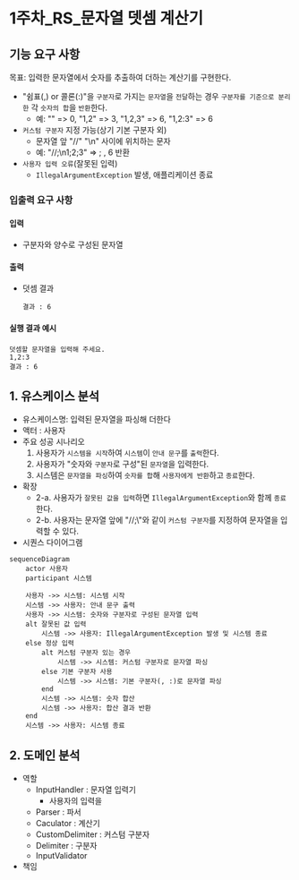 # 1주차_RS_문자열 뎃셈 계산기
## 기능 요구 사항
목표: 입력한 문자열에서 숫자를 추출하여 더하는 계산기를 구현한다.
* "쉼표(,) or 콜론(:)"을 `구분자`로 가지는 `문자열`을 `전달`하는 경우 `구분자를 기준으로 분리한` 각 `숫자의 합`을 `반환`한다.
    * 예: "" => 0, "1,2" => 3, "1,2,3" => 6, "1,2:3" => 6
* `커스텀 구분자` 지정 가능(상기 기본 구분자 외)
    * 문자열 앞 "//" "\\n" 사이에 위치하는 문자
    * 예: "//;\\n1;2;3" => ; , 6 반환
* `사용자 입력 오류`(잘못된 입력)
    * `IllegalArgumentException` 발생, 애플리케이션 종료

### 입출력 요구 사항

#### 입력
* 구분자와 양수로 구성된 문자열

#### 출력
* 덧셈 결과
    ```
    결과 : 6
    ```
#### 실행 결과 예시
```
덧셈할 문자열을 입력해 주세요.
1,2:3
결과 : 6
```

## 1. 유스케이스 분석
- 유스케이스명: 입력된 문자열을 파싱해 더한다
- 액터 : 사용자
- 주요 성공 시나리오
  1. 사용자가 `시스템을 시작`하여 `시스템`이 `안내 문구`를 `출력`한다.
  2. 사용자가 "숫자와 `구분자`로 구성"된 `문자열`을 입력한다.
  3. 시스템은 `문자열을 파싱`하여 `숫자를 합`해 `사용자에게 반환`하고 `종료`한다.
- 확장
  - 2-a. 사용자가 `잘못된 값을 입력`하면 `IllegalArgumentException`와 함께 `종료`한다.
  - 2-b. 사용자는 문자열 앞에 "//;\\"와 같이 `커스텀 구분자`를 지정하여 문자열을 입력할 수 있다.
- 시퀀스 다이어그램
```mermaid
sequenceDiagram
    actor 사용자
    participant 시스템
    
    사용자 ->> 시스템: 시스템 시작
    시스템 ->> 사용자: 안내 문구 출력
    사용자 ->> 시스템: 숫자와 구분자로 구성된 문자열 입력
    alt 잘못된 값 입력
        시스템 ->> 사용자: IllegalArgumentException 발생 및 시스템 종료
    else 정상 입력
        alt 커스텀 구분자 있는 경우
            시스템 ->> 시스템: 커스텀 구분자로 문자열 파싱
        else 기본 구분자 사용
            시스템 ->> 시스템: 기본 구분자(, :)로 문자열 파싱
        end
        시스템 ->> 시스템: 숫자 합산
        시스템 ->> 사용자: 합산 결과 반환
    end
    시스템 ->> 사용자: 시스템 종료

```

## 2. 도메인 분석
- 역할
  - InputHandler : 문자열 입력기
    - 사용자의 입력을 
  - Parser : 파서
  - Caculator : 계산기
  - CustomDelimiter : 커스텀 구분자
  - Delimiter : 구분자
  - InputValidator
- 책임 